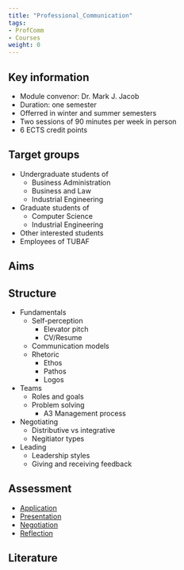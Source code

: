 ```yaml
---
title: "Professional_Communication"
tags:
- ProfComm
- Courses
weight: 0
---
```


## Key information
- Module convenor: Dr. Mark J. Jacob
- Duration: one semester
- Offerred in winter and summer semesters
- Two sessions of 90 minutes per week in person
- 6 ECTS credit points 
## Target groups
- Undergraduate students of
	- Business Administration
	- Business and Law
	- Industrial Engineering
- Graduate students of
	- Computer Science
	- Industrial Engineering
- Other interested students
- Employees of TUBAF
## Aims
## Structure
- Fundamentals
	- Self-perception
		- Elevator pitch
		- CV/Resume
	- Communication models
	- Rhetoric
		- Ethos
		- Pathos
		- Logos
- Teams
	- Roles and goals
	- Problem solving
		- A3 Management process
- Negotiating
	- Distributive vs integrative
	- Negitiator types
- Leading
	- Leadership styles
	- Giving and receiving feedback
## Assessment
- [Application](/notes/Application.md)
- [Presentation](/notes/Presentation.md)
- [Negotiation](/notes/Negotiation.md)
- [Reflection](/notes/Reflection.md)
## Literature


